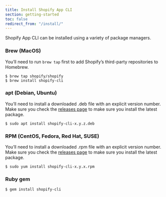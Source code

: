 ```yaml
---
title: Install Shopify App CLI
section: getting-started
toc: false
redirect_from: "/install/"
---
```


Shopify App CLI can be installed using a variety of package managers.

### Brew (MacOS)

You’ll need to run `brew tap` first to add Shopify’s third-party repositories to Homebrew.

```console
$ brew tap shopify/shopify
$ brew install shopify-cli
```

### apt (Debian, Ubuntu)

You’ll need to install a downloaded .deb file with an explicit version number. Make sure you check the [releases page](https://github.com/Shopify/shopify-app-cli/releases) to make sure you install the latest package.

```console
$ sudo apt install shopify-cli-x.y.z.deb
```

### RPM (CentOS, Fedora, Red Hat, SUSE)

You’ll need to install a downloaded .rpm file with an explicit version number. Make sure you check the [releases page](https://github.com/Shopify/shopify-app-cli/releases) to make sure you install the latest package.

```console
$ sudo yum install shopify-cli-x.y.x.rpm
```

### Ruby gem

```console
$ gem install shopify-cli
```